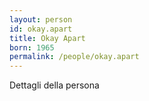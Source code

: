 ```yaml
---
layout: person
id: okay.apart
title: Okay Apart
born: 1965
permalink: /people/okay.apart
---
```


Dettagli della persona 
